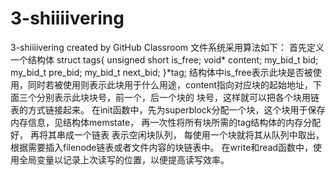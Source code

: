 # 3-shiiiivering
3-shiiiivering created by GitHub Classroom
文件系统采用算法如下：
首先定义一个结构体
struct tags{
    unsigned short is_free;
    void* content;
    my_bid_t bid;
    my_bid_t pre_bid;
    my_bid_t next_bid;
}*tag;
结构体中is_free表示此块是否被使用，同时若被使用则表示此块用于什么用途，content指向对应块的起始地址，下面三个分别表示此块块号，前一个，后一个块的
块号，这样就可以把各个块用链表的方式链接起来。
在init函数中，先为superblock分配一个块，这个块用于保存内存信息，见结构体memstate， 再一次性将所有块所需的tag结构体的内存分配好， 再将其串成一个链表
表示空闲块队列， 每使用一个块就将其从队列中取出，根据需要插入filenode链表或者文件内容的块链表中。
在write和read函数中，使用全局变量以记录上次读写的位置，以便提高读写效率。

